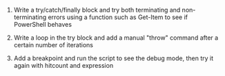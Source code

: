 1. Write a try/catch/finally block and try both terminating and non-terminating errors using a function such as Get-Item to see if PowerShell behaves

2. Write a loop in the try block and add a manual "throw" command after a certain number of iterations

3. Add a breakpoint and run the script to see the debug mode, then try it again with hitcount and expression

